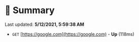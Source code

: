 # 📖 Summary
Last updated: **5/12/2021, 5:59:38 AM**

- `GET` [https://google.com](https://google.com) - **Up** (118ms)
